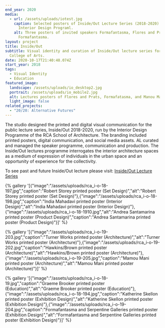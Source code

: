 ```yaml
---
end_year: 2020
media:
  - url: /assets/uploads/iotest.jpg
    caption: Selected posters of Inside/Out Lecture Series (2018-2020) for RCA
      Interior Design Programl.
    alt: Three posters of invited speakers Formafantasma, Flores and Prats,
      Formafantasma.
layout: project
title: Inside/Out
subtitle: Visual identity and curation of Inside/Out lecture series for Royal
  College of Arts.
date: 2020-10-17T21:40:48.074Z
start_year: 2018
tags:
  - Visual Identity
  - Education
featured_image:
  landscape: /assets/uploads/io_desktop2.jpg
  portrait: /assets/uploads/io_mobile2.jpg
  alt: Lectures posters of Flores and Prats, Formafatasma, and Manou Mami
  light_image: false
related_projects:
  - "20/20: Alternative Futures"
---
```

The studio designed the printed and digital visual communication for the public lecture series, Inside/Out 2018-2020, run by the Interior Design Programme of the RCA School of Architecture. The branding included printed posters, digital communication, and social media assets. AL curated and managed the speaker programme, communication and production. The Inside/Out lectures programme interrogates the interior architecture spaces as a medium of expression of individuals in the urban space and an opportunity of experience for the collectivity.

To see past and future Inside/Out lecture please visit: [Inside/Out Lecture Series](https://www.rca.ac.uk/news-and-events/events/?programme=interiordesign&period=past)

{% gallery '[{"image":"/assets/uploads/rca_i-o-18-197.jpg","caption":"Robert Storey printed poster (Set Design)","alt":"Robert Storey printed poster (Set Design)"},{"image":"/assets/uploads/rca_i-o-18-198.jpg","caption":"India Mahadavi printed poster (Interior Design)","alt":"India Mahadavi printed poster (Interior Design)"},{"image":"/assets/uploads/rca_i-o-18-1910.jpg","alt":"Andrea Santamarina printed poster (Product Design)","caption":"Andrea Santamarina printed poster (Product Design)"}]' %}

{% gallery '[{"image":"/assets/uploads/rca_i-o-19-203.jpg","caption":"Turner Works printed poster (Architecture)","alt":"Turner Works printed poster (Architecture)"},{"image":"/assets/uploads/rca_i-o-19-202.jpg","caption":"Hawkins/Brown printed poster (Architecture)","alt":"Hawkins/Brown printed poster (Architecture)"},{"image":"/assets/uploads/rca_i-o-19-205.jpg","caption":"Mamou Mani printed poster (Architecture)","alt":"Mamou Mani printed poster (Architecture)"}]' %}

{% gallery '[{"image":"/assets/uploads/rca_i-o-18-19.jpg","caption":"Graeme Brooker printed poster (Education)","alt":"Graeme Brooker printed poster (Education)"},{"image":"/assets/uploads/rca_i-o-18-194.jpg","caption":"Katherine Skellon printed poster (Exhibition Design)","alt":"Katherine Skellon printed poster (Exhibition Design)"},{"image":"/assets/uploads/rca_i-o-19-204.jpg","caption":"Formafantasma and Serpentine Galleries printed poster (Exhibition Design)","alt":"Formafantasma and Serpentine Galleries printed poster (Exhibition Design)"}]' %}